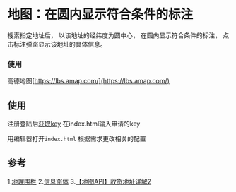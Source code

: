 # 地图：在圆内显示符合条件的标注
 搜索指定地址后，
 以该地址的经纬度为圆中心，
 在圆内显示符合条件的标注，
 点击标注弹窗显示该地址的具体信息。

### 使用
高德地图[https://lbs.amap.com/](https://lbs.amap.com/)

## 使用
注册登陆后[获取key](http://lbs.amap.com/dev/key/app) 在index.html输入申请的key
 
用编辑器打开`index.html` 根据需求更改相关的配置


## 参考
1.[地理围栏](https://lbs.amap.com/api/webservice/guide/api/geofence_service)
2.[信息窗体](http://lbs.amap.com/api/javascript-api/reference/infowindow/#InfoWindow)
3.[【地图API】收货地址详解2](http://www.cnblogs.com/milkmap/p/6144191.html)
